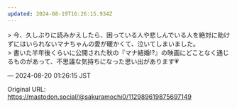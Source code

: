 ```yaml
---
updated: 2024-08-19T16:26:15.934Z
---
```


<p>&gt; 今、久しぶりに読みかえしたら、困っている人や悲しんでいる人を絶対に助けずにはいられないマナちゃんの愛が暖かくて、泣いてしまいました。<br />&gt; 書いた半年後くらいに公開された秋の『マナ結婚!?』の映画にどことなく通じるものがあって、不思議な気持ちになった思い出があります💗</p>

&mdash; 2024-08-20 01:26:15 JST

Original URL: https://mastodon.social/@sakuramochi0/112989619875697149
